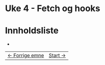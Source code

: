 # Uke 4 - Fetch og hooks


# Innholdsliste
- 

<table width="100%">
  <tr>
    <td><a href="../week_3/README.md">← Forrige emne</a></td>
    <td align="right"><a href="1_configuration.md">Start →</a></td>
  </tr>
</table>
